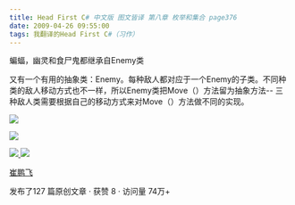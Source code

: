 ```yaml
---
title: Head First C# 中文版 图文皆译 第八章 枚举和集合 page376
date: 2009-04-26 09:55:00
tags: 我翻译的Head First C#（习作）
---
```

蝙蝠，幽灵和食尸鬼都继承自Enemy类

  

又有一个有用的抽象类：Enemy。每种敌人都对应于一个Enemy的子类。不同种类的敌人移动方式也不一样，所以Enemy类把Move（）方法留为抽象方法--
三种敌人类需要根据自己的移动方式来对Move（）方法做不同的实现。

![](https://p-blog.csdn.net/images/p_blog_csdn_net/cuipengfei1/EntryImages/20090426/2009-04-26_09-31-19.jpg)

![](https://p-blog.csdn.net/images/p_blog_csdn_net/cuipengfei1/EntryImages/20090426/2009-04-26_09-45-48.png)



[ ![](https://profile.csdnimg.cn/5/2/5/3_cuipengfei1)
![](https://g.csdnimg.cn/static/user-reg-year/1x/11.png)
](https://blog.csdn.net/cuipengfei1)

[ 崔鹏飞 ](https://blog.csdn.net/cuipengfei1)

发布了127 篇原创文章  ·  获赞 8  ·  访问量 74万+


